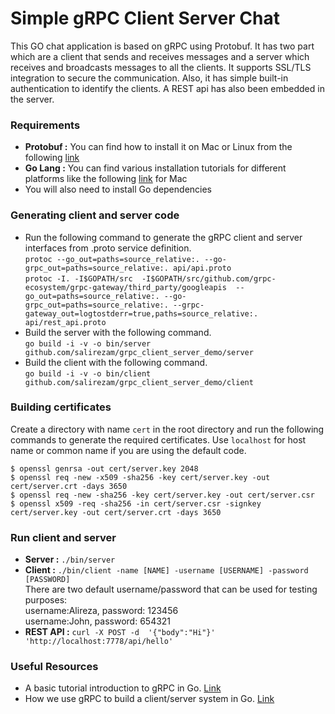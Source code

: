 # Simple gRPC Client Server Chat

This GO chat application is based on gRPC using Protobuf. It has two part which are a client that sends and receives messages and a server which receives and broadcasts messages to all the clients. It supports SSL/TLS integration to secure the communication. Also, it has simple built-in authentication to identify the clients.
A REST api has also been embedded in the server.

### Requirements
- **Protobuf :** You can find how to install it on Mac or Linux from the following [link](http://google.github.io/proto-lens/installing-protoc.html)
- **Go Lang :** You can find various installation tutorials for different platforms like the following [link](https://ahmadawais.com/install-go-lang-on-macos-with-homebrew/) for Mac
- You will also need to install Go dependencies

### Generating client and server code
- Run the following command to generate the gRPC client and server interfaces from .proto service definition.<br/>
`protoc --go_out=paths=source_relative:. --go-grpc_out=paths=source_relative:. api/api.proto`<br/>
`protoc -I. -I$GOPATH/src  -I$GOPATH/src/github.com/grpc-ecosystem/grpc-gateway/third_party/googleapis  --go_out=paths=source_relative:. --go-grpc_out=paths=source_relative:. --grpc-gateway_out=logtostderr=true,paths=source_relative:. api/rest_api.proto`
- Build the server with the following command.<br/>
`go build -i -v -o bin/server github.com/salirezam/grpc_client_server_demo/server`
- Build the client with the following command.<br/>
`go build -i -v -o bin/client github.com/salirezam/grpc_client_server_demo/client`

### Building certificates
Create a directory with name `cert` in the root directory and run the following commands to generate the required certificates.
Use `localhost` for host name or common name if you are using the default code.
```
$ openssl genrsa -out cert/server.key 2048
$ openssl req -new -x509 -sha256 -key cert/server.key -out cert/server.crt -days 3650
$ openssl req -new -sha256 -key cert/server.key -out cert/server.csr
$ openssl x509 -req -sha256 -in cert/server.csr -signkey cert/server.key -out cert/server.crt -days 3650
```
### Run client and server
- **Server :** `./bin/server`
- **Client :** `./bin/client -name [NAME] -username [USERNAME] -password [PASSWORD]`<br/>
There are two default username/password that can be used for testing purposes:<br/>
username:Alireza, password: 123456<br/>
username:John, password: 654321<br/>
- **REST API :** `curl -X POST -d  '{"body":"Hi"}' 'http://localhost:7778/api/hello'`

### Useful Resources
- A basic tutorial introduction to gRPC in Go. [Link](https://grpc.io/docs/languages/go/basics/)
- How we use gRPC to build a client/server system in Go. [Link](https://medium.com/pantomath/how-we-use-grpc-to-build-a-client-server-system-in-go-dd20045fa1c2)